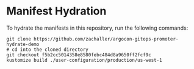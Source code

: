 # Manifest Hydration

To hydrate the manifests in this repository, run the following commands:

```shell
git clone https://github.com/zachaller/argocon-gitops-promoter-hydrate-demo
# cd into the cloned directory
git checkout f5b2cc5014358e8580febc484d8a9650ff2fcf9c
kustomize build ./user-configuration/production/us-west-1
```
